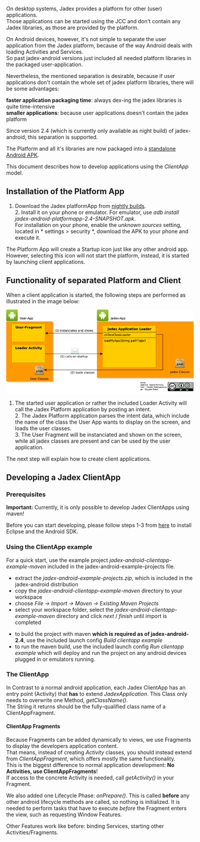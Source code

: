 On desktop systems, Jadex provides a platform for other (user) applications.\
Those applications can be started using the JCC and don't contain any Jadex libraries, as those are provided by the platform.

On Android devices, however, it's not simple to separate the user application from the Jadex platform, because of the way Android deals with loading Activities and Services.\
So past jadex-android versions just included all needed platform libraries in the packaged user-application.

Nevertheless, the mentioned separation is desirable, because if user applications don't contain the whole set of jadex platform libraries, there will be some advantages:

**faster application packaging time**: always dex-ing the jadex libraries is quite time-intensive\
**smaller applications**: because user applications doesn't contain the jadex platform

Since version 2.4 (which is currently only available as night build) of jadex-android, this separation is supported.

The Platform and all it's libraries are now packaged into a <span class="wikiexternallink">[standalone Android APK](https://www.activecomponents.org/bin/view/Download/Overview)</span>.

This document describes how to develop applications using the *ClientApp* model.

<span>Installation of the Platform App</span> 
---------------------------------------------

1.  Download the Jadex platformApp from <span class="wikiexternallink">[nightly builds](http://www.activecomponents.org/download)</span>.\
    2. Install it on your phone or emulator. For emulator, use *adb install jadex-android-platformapp-2.4-SNAPSHOT.apk*.\
    For installation on your phone, enable the *unknown sources* setting, located in * settings &gt; security *, download the APK to your phone and execute it.

The Platform App will create a Startup icon just like any other android app.\
However, selecting this icon will not start the platform, instead, it is started by launching client applications.

<span>Functionality of separated Platform and Client</span> 
-----------------------------------------------------------

When a client application is started, the following steps are performed as illustrated in the image below:

![](activity-relations-externaluser-en.png)

1.  The started user application or rather the included Loader Activity will call the Jadex Platform application by posting an intent.\
    2. The Jadex Platform application parses the intent data, which include the name of the class the User App wants to display on the screen, and loads the user classes.\
    3. The User Fragment will be instanciated and shown on the screen, while all jadex classes are present and can be used by the user application.

The next step will explain how to create client applications.

<span>Developing a Jadex ClientApp</span> 
-----------------------------------------

### <span>Prerequisites</span> 

**Important:** Currently, it is only possible to develop Jadex ClientApps using maven!

Before you can start developing, please follow steps 1-3 from <span class="wikiexternallink">[here](02%20Installation)</span> to install Eclipse and the Android SDK.

### <span>Using the ClientApp example</span> 

For a quick start, use the example project *jadex-android-clientapp-example-maven* included in the jadex-android-example-projects file.

-   extract the *jadex-android-example-projects.zip*, which is included in the jadex-android distribution
-   copy the *jadex-android-clientapp-example-maven* directory to your workspace
-   choose *File -&gt; Import -&gt; Maven -&gt; Existing Maven Projects*
-   select your workspace folder, select the *jadex-android-clientapp-example-maven* directory and click *next* / *finish* until import is completed

<!-- -->

-   to build the project with maven **which is required as of jadex-android-2.4**, use the included launch config *Build clientapp example* 
-   to run the maven build, use the included launch config *Run clientapp example* which will deploy and run the project on any android devices plugged in or emulators running.

### <span>The ClientApp</span> 

In Contrast to a normal android application, each Jadex ClientApp has an entry point (Activity) that **has** to extend *JadexApplication*. This Class only needs to overwrite one Method, *getClassName()*.\
The String it returns should be the fully-qualified class name of a ClientAppFragment.

#### <span>ClientApp Fragments</span> 

Because Fragments can be added dynamically to views, we use Fragments to display the developers application content.\
That means, instead of creating *Activity* classes, you should instead extend from *ClientAppFragment*, which offers mostly the same functionality.\
This is the biggest difference to normal application development: **No Activities, use ClientAppFragments**!\
If access to the concrete Activity is needed, call *getActivity()* in your Fragment.

We also added one Lifecycle Phase: *onPrepare()*. This is called **before** any other android lifecycle methods are called, so nothing is initialized. It is needed to perform tasks that have to execute *before* the Fragment enters the view, such as requesting Window Features.

Other Features work like before: binding Services, starting other Activities/Fragments.
